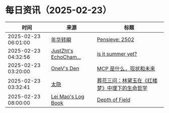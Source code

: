 ﻿# 每日资讯（2025-02-23）

|时间|来源|标题|
|---|---|---|
|2025-02-23 06:01:00|[年华转瞬](https://blog.xiaket.org/feed.xml)|[Pensieve: 2502](https://xiaket.github.io/2025/pensieve-2502.html)|
|2025-02-23 04:32:56|[JustZht's EchoCham...](https://www.justzht.com/rss/)|[is it summer yet?](https://www.justzht.com/2025-2-22/)|
|2025-02-23 03:20:00|[OneV's Den](http://onevcat.com/atom.xml)|[MCP 是什么，现状和未来](https://onevcat.com/2025/02/mcp/)|
|2025-02-23 03:32:41|[太隐](https://wangyurui.com/feed.xml)|[葬花三问：林黛玉在《红楼梦》中埋下的生命哲学](https://wangyurui.com/posts/zang-hua-san-wen-3894aae6)|
|2025-02-23 08:00:00|[Lei Mao's Log Book](https://leimao.github.io/atom.xml)|[Depth of Field](https://leimao.github.io/blog/Depth-of-Field/)|
